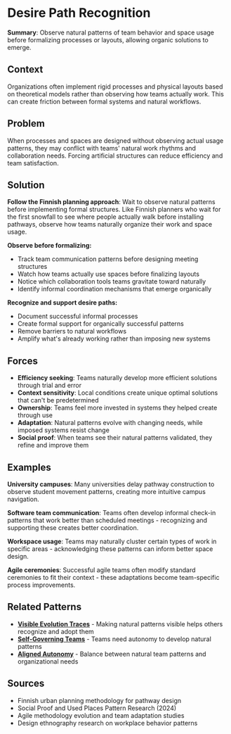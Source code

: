 # Desire Path Recognition

**Summary**: Observe natural patterns of team behavior and space usage before formalizing processes or layouts, allowing organic solutions to emerge.

## Context

Organizations often implement rigid processes and physical layouts based on theoretical models rather than observing how teams actually work. This can create friction between formal systems and natural workflows.

## Problem

When processes and spaces are designed without observing actual usage patterns, they may conflict with teams' natural work rhythms and collaboration needs. Forcing artificial structures can reduce efficiency and team satisfaction.

## Solution

**Follow the Finnish planning approach**: Wait to observe natural patterns before implementing formal structures. Like Finnish planners who wait for the first snowfall to see where people actually walk before installing pathways, observe how teams naturally organize their work and space usage.

**Observe before formalizing:**
- Track team communication patterns before designing meeting structures
- Watch how teams actually use spaces before finalizing layouts
- Notice which collaboration tools teams gravitate toward naturally
- Identify informal coordination mechanisms that emerge organically

**Recognize and support desire paths:**
- Document successful informal processes
- Create formal support for organically successful patterns
- Remove barriers to natural workflows
- Amplify what's already working rather than imposing new systems

## Forces

- **Efficiency seeking**: Teams naturally develop more efficient solutions through trial and error
- **Context sensitivity**: Local conditions create unique optimal solutions that can't be predetermined
- **Ownership**: Teams feel more invested in systems they helped create through use
- **Adaptation**: Natural patterns evolve with changing needs, while imposed systems resist change
- **Social proof**: When teams see their natural patterns validated, they refine and improve them

## Examples

**University campuses**: Many universities delay pathway construction to observe student movement patterns, creating more intuitive campus navigation.

**Software team communication**: Teams often develop informal check-in patterns that work better than scheduled meetings - recognizing and supporting these creates better coordination.

**Workspace usage**: Teams may naturally cluster certain types of work in specific areas - acknowledging these patterns can inform better space design.

**Agile ceremonies**: Successful agile teams often modify standard ceremonies to fit their context - these adaptations become team-specific process improvements.

## Related Patterns

- **[Visible Evolution Traces](../architectural-spatial/visible-evolution-traces.md)** - Making natural patterns visible helps others recognize and adopt them
- **[Self-Governing Teams](self-governing-teams.md)** - Teams need autonomy to develop natural patterns
- **[Aligned Autonomy](aligned-autonomy.md)** - Balance between natural team patterns and organizational needs

## Sources

- Finnish urban planning methodology for pathway design
- Social Proof and Used Places Pattern Research (2024)
- Agile methodology evolution and team adaptation studies
- Design ethnography research on workplace behavior patterns